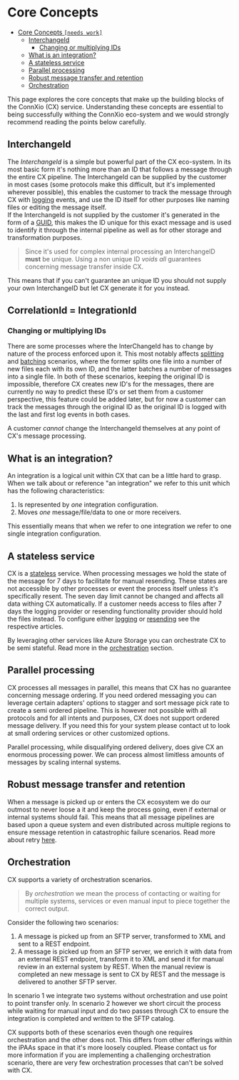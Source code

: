 # Core Concepts

- [Core Concepts `[needs work]`](#core-concepts-needs-work)
  - [InterchangeId](#interchangeid)
    - [Changing or multiplying IDs](#changing-or-multiplying-ids)
  - [What is an integration?](#what-is-an-integration)
  - [A stateless service](#a-stateless-service)
  - [Parallel processing](#parallel-processing)
  - [Robust message transfer and retention](#robust-message-transfer-and-retention)
  - [Orchestration](#orchestration)

This page explores the core concepts that make up the building blocks of the ConnXio (CX) service. Understanding these concepts are essential to being successfully withing the ConnXio eco-system and we would strongly recommend reading the points below carefully.

## InterchangeId

The *InterchangeId* is a simple but powerful part of the CX eco-system. In its most basic form it's nothing more than an ID that follows a message through the entire CX pipeline. The InterchangeId can be supplied by the customer in most cases (some protocols make this difficult, but it's implemented wherever possible), this enables the customer to track the message through CX with [logging](/Logging) events, and use the ID itself for other purposes like naming files or editing the message itself.\
If the InterchangeId is not supplied by the customer it's generated in the form of a [GUID](https://en.wikipedia.org/wiki/Universally_unique_identifier), this makes the ID unique for this exact message and is used to identify it through the internal pipeline as well as for other storage and transformation purposes.

>Since it's used for complex internal processing an InterchangeID **must** be unique. Using a non unique ID *voids* *all* guarantees concerning message transfer inside CX.

This means that if you can't guarantee an unique ID you should not supply your own InterchangeID but let CX generate it for you instead.

## CorrelationId = IntegrationId

### Changing or multiplying IDs

There are some processes where the InterChangeId has to change by nature of the process enforced upon it. This most notably affects [splitting](/Transformation/Splitting) and [batching](/Transformation/Batching) scenarios, where the former splits one file into a number of new files each with its own ID, and the latter batches a number of messages into a single file. In both of these scenarios, keeping the original ID is impossible, therefore CX creates new ID's for the messages, there are currently no way to predict these ID's or set them from a customer perspective, this feature could be added later, but for now a customer can track the messages through the original ID as the original ID is logged with the last and first log events in both cases.

A customer *cannot* change the InterchangeId themselves at any point of CX's message processing.

## What is an integration?

An integration is a logical unit within CX that can be a little hard to grasp. When we talk about or reference "an integration" we refer to this unit which has the following characteristics:

1. Is represented by *one* integration configuration.
2. Moves *one* message/file/data to one or more receivers.

This essentially means that when we refer to one integration we refer to one single integration configuration.

## A stateless service

CX is a [stateless](https://en.wiktionary.org/wiki/stateless) service. When processing messages we hold the state of the message for 7 days to facilitate for manual resending. These states are not accessible by other processes or event the process itself unless it's specifically resent. The seven day limit cannot be changed and affects all data withing CX automatically. If a customer needs access to files after 7 days the logging provider or resending functionality provider should hold the files instead. To configure either [logging](/Logging) or [resending](/Resending) see the respective articles.

By leveraging other services like Azure Storage you can orchestrate CX to be semi stateful. Read more in the [orchestration](/use-cases/persistent-orchestration) section.

## Parallel processing

CX processes all messages in parallel, this means that CX has no guarantee concerning message ordering. If you need ordered messaging you can leverage certain adapters' options to stagger and sort message pick rate to create a semi ordered pipeline. This is however not possible with all protocols and for all intents and purposes, CX does not support ordered message delivery. If you need this for your system please contact ut to look at small ordering services or other customized options.

Parallel processing, while disqualifying ordered delivery, does give CX an enormous processing power. We can process almost limitless amounts of messages by scaling internal systems.

## Robust message transfer and retention

When a message is picked up or enters the CX ecosystem we do our outmost to never loose a it and keep the process going, even if external or internal systems should fail. This means that all message pipelines are based upon a queue system and even distributed across multiple regions to ensure message retention in catastrophic failure scenarios. Read more about retry [here](/Retry).

## Orchestration

CX supports a variety of orchestration scenarios.

> By *orchestration* we mean the process of contacting or waiting for multiple systems, services or even manual input to piece together the correct output.

Consider the following two scenarios:

1. A message is picked up from an SFTP server, transformed to XML and sent to a REST endpoint.
2. A message is picked up from an SFTP server, we enrich it with data from an external REST endpoint, transform it to XML and send it for manual review in an external system by REST. When the manual review is completed an new message is sent to CX by REST and the message is delivered to another SFTP server.

In scenario 1 we integrate two systems without orchestration and use point to point transfer only. In scenario 2 however we short circuit the process while waiting for manual input and do two passes through CX to ensure the integration is completed and written to the SFTP catalog.

CX  supports both of these scenarios even though one requires orchestration and the other does not. This differs from other offerings within the iPAAs space in that it's more loosely coupled. Please contact us for more information if you are implementing a challenging orchestration scenario, there are very few orchestration processes that can't be solved with CX.
